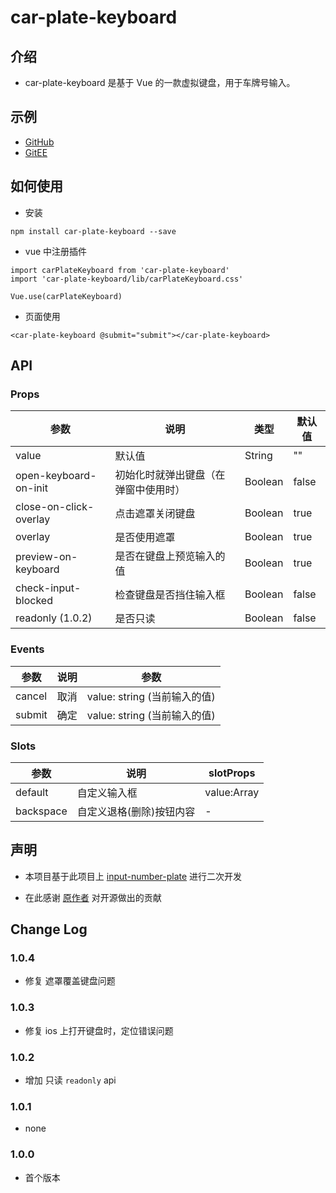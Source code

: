 # car-plate-keyboard

## 介绍

- car-plate-keyboard 是基于 Vue 的一款虚拟键盘，用于车牌号输入。

## 示例

- [GitHub](https://baboon-king.github.io/car-plate-keyboard)
- [GitEE](https://baboonking.gitee.io/car-plate-keyboard/)

## 如何使用

- 安装

```
npm install car-plate-keyboard --save
```

- vue 中注册插件

```
import carPlateKeyboard from 'car-plate-keyboard'
import 'car-plate-keyboard/lib/carPlateKeyboard.css'

Vue.use(carPlateKeyboard)
```

- 页面使用

```
<car-plate-keyboard @submit="submit"></car-plate-keyboard>
```

## API

### Props

| 参数                   | 说明                                 | 类型    | 默认值 |
| ---------------------- | ------------------------------------ | ------- | ------ |
| value                  | 默认值                               | String  | ""     |
| open-keyboard-on-init  | 初始化时就弹出键盘（在弹窗中使用时） | Boolean | false  |
| close-on-click-overlay | 点击遮罩关闭键盘                     | Boolean | true   |
| overlay                | 是否使用遮罩                         | Boolean | true   |
| preview-on-keyboard    | 是否在键盘上预览输入的值             | Boolean | true   |
| check-input-blocked    | 检查键盘是否挡住输入框               | Boolean | false  |
| readonly (1.0.2)       | 是否只读                             | Boolean | false  |

### Events

| 参数   | 说明 | 参数                         |
| ------ | ---- | ---------------------------- |
| cancel | 取消 | value: string (当前输入的值) |
| submit | 确定 | value: string (当前输入的值) |

### Slots

| 参数      | 说明                     | slotProps   |
| --------- | ------------------------ | ----------- |
| default   | 自定义输入框             | value:Array |
| backspace | 自定义退格(删除)按钮内容 | -           |

## 声明

- 本项目基于此项目上 [input-number-plate](https://github.com/wokeT/input-number-plate) 进行二次开发

- 在此感谢 [原作者](https://github.com/wokeTlink) 对开源做出的贡献

## Change Log

### 1.0.4

- 修复 遮罩覆盖键盘问题

### 1.0.3

- 修复 ios 上打开键盘时，定位错误问题

### 1.0.2

- 增加 只读 `readonly` api

### 1.0.1

- none

### 1.0.0

- 首个版本
